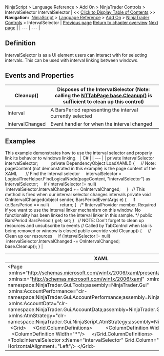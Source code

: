 ﻿
NinjaScript \> Language Reference \> Add On \> NinjaTrader Controls \> IntervalSelector
IntervalSelector
| \<\< [Click to Display Table of Contents](intervalselector.md) \>\> **Navigation:**     [NinjaScript](ninjascript.md) \> [Language Reference](language_reference_wip.md) \> [Add On](add_on.md) \> [NinjaTrader Controls](controls.md) \> IntervalSelector | [Previous page](instrumentselector.md) [Return to chapter overview](controls.md) [Next page](tifselector.md) |
| --- | --- |
## Definition
IntervalSelector is as a UI element users can interact with for selecting intervals. This can be used with interval linking between windows.     
 
## Events and Properties
| Cleanup() | Disposes of the IntervalSelector (Note: calling the [NTTabPage base.Cleanup()](nttabpage_cleanup.md) is sufficient to clean up this control) |
| --- | --- |
| Interval | A BarsPeriod representing the interval currently selected |
| IntervalChanged | Event handler for when the interval changed |

## Examples
This example demonstrates how to use the interval selector and properly link its behavior to windows linking.
 
| C\# |
| --- |
| private IntervalSelector   intervalSelector;           private DependencyObject LoadXAML() {      // Note: pageContent (not demonstrated in this example) is the page content of the XAML        // Find the Interval selector      intervalSelector \= LogicalTreeHelper.FindLogicalNode(pageContent, "intervalSelector") as IntervalSelector;      if (intervalSelector !\= null)           intervalSelector.IntervalChanged \+\= OnIntervalChanged;       }   // This method is fired when our interval selector changes intervals private void OnIntervalChanged(object sender, BarsPeriodEventArgs e) {      if (e.BarsPeriod \=\= null)          return; }   /\* IIntervalProvider member. Required if you want to use the interval linker mechanism on this window. No functionality has been linked to the interval linker in this sample. \*/ public BarsPeriod BarsPeriod { get; set; }   // NOTE: Don't forget to clean up resources and unsubscribe to events // Called by TabControl when tab is being removed or window is closed public override void Cleanup() {      // Clean up our resources      if (intervalSelector !\= null)           intervalSelector.IntervalChanged \-\= OnIntervalChanged;        base.Cleanup(); } |

| XAML |
| --- |
| \<Page        xmlns\="http://schemas.microsoft.com/winfx/2006/xaml/presentation"  xmlns:x\="http://schemas.microsoft.com/winfx/2006/xaml"  xmlns:Tools\="clr\-namespace:NinjaTrader.Gui.Tools;assembly\=NinjaTrader.Gui"  xmlns:AccountPerformance\="clr\-namespace:NinjaTrader.Gui.AccountPerformance;assembly\=NinjaTrader.Gui"   xmlns:AccountData\="clr\-namespace:NinjaTrader.Gui.AccountData;assembly\=NinjaTrader.Gui"   xmlns:AtmStrategy\="clr\-namespace:NinjaTrader.Gui.NinjaScript.AtmStrategy;assembly\=NinjaTrader.Gui"\>   \<Grid\>      \<Grid.ColumnDefinitions\>           \<ColumnDefinition Width\="Auto"/\>           \<ColumnDefinition Width\="\*"/\>      \</Grid.ColumnDefinitions\>        \<Tools:IntervalSelector x:Name\="intervalSelector" Grid.Column\="0" HorizontalAlignment\="Left"/\> \</Grid\> |
